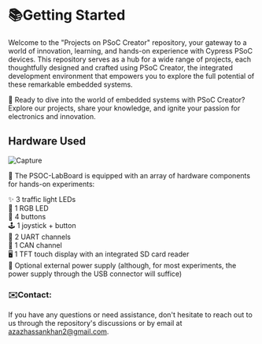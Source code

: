 
# 📚Getting Started

Welcome to the "Projects on PSoC Creator" repository, your gateway to a world of innovation, learning, and hands-on experience with Cypress PSoC devices. This repository serves as a hub for a wide range of projects, each thoughtfully designed and crafted using PSoC Creator, the integrated development environment that empowers you to explore the full potential of these remarkable embedded systems.

🌟 Ready to dive into the world of embedded systems with PSoC Creator? Explore our projects, share your knowledge, and ignite your passion for electronics and innovation.

## Hardware Used
![Capture](https://github.com/AzazHassankhan/PSoC_Creator/assets/92155897/342d93af-42fe-4420-b962-fb772e425cc4)

🔬 The PSOC-LabBoard is equipped with an array of hardware components for hands-on experiments:

✨ 3 traffic light LEDs  
🌈 1 RGB LED  
🔘 4 buttons  
🕹️ 1 joystick + button  
🔄 2 UART channels  
🚗 1 CAN channel  
🖥️ 1 TFT touch display with an integrated SD card reader  
🔌 Optional external power supply (although, for most experiments, the power supply through the USB connector will suffice)  

### ✉️Contact:
If you have any questions or need assistance, don't hesitate to reach out to us through the repository's discussions or by email at azazhassankhan2@gmail.com.
